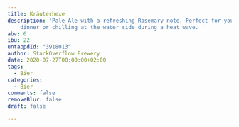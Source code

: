 ```yaml
---
title: Kräuterhexe
description: 'Pale Ale with a refreshing Rosemary note. Perfect for your fine steak
    dinner or chilling at the water side during a heat wave. '
abv: 6
ibu: 22
untappdId: "3918013"
author: StackOverflow Brewery
date: 2020-07-27T00:00:00+02:00
tags:
  - Bier
categories:
  - Bier
comments: false
removeBlur: false
draft: false

---
```

